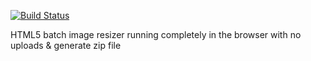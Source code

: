 [![Build Status](https://travis-ci.org/Basemm/batch-img-resizer.png?branch=master)](https://travis-ci.org/Basemm/batch-img-resizer)

HTML5 batch image resizer running completely in the browser with no uploads & generate zip file
